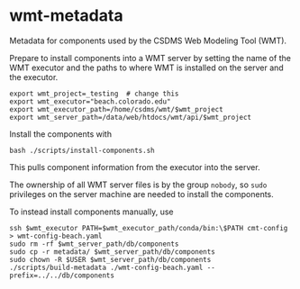# wmt-metadata

Metadata for components used by the CSDMS Web Modeling Tool (WMT).

Prepare to install components into a WMT server
by setting
the name of the WMT executor and
the paths to where WMT is installed on the server and the executor.

    export wmt_project=_testing  # change this
    export wmt_executor="beach.colorado.edu"
    export wmt_executor_path=/home/csdms/wmt/$wmt_project
    export wmt_server_path=/data/web/htdocs/wmt/api/$wmt_project

Install the components with

    bash ./scripts/install-components.sh

This pulls component information from the executor into the server.

The ownership of all WMT server files is by the group `nobody`,
so `sudo` privileges on the server machine
are needed to install the components.

To instead install components manually, use

```
ssh $wmt_executor PATH=$wmt_executor_path/conda/bin:\$PATH cmt-config > wmt-config-beach.yaml
sudo rm -rf $wmt_server_path/db/components
sudo cp -r metadata/ $wmt_server_path/db/components
sudo chown -R $USER $wmt_server_path/db/components
./scripts/build-metadata ./wmt-config-beach.yaml --prefix=../../db/components
```
